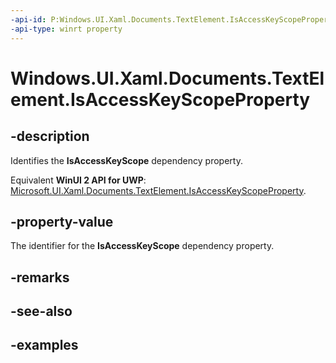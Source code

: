 ```yaml
---
-api-id: P:Windows.UI.Xaml.Documents.TextElement.IsAccessKeyScopeProperty
-api-type: winrt property
---
```


<!-- Property syntax.
public DependencyProperty IsAccessKeyScopeProperty { get; }
-->

# Windows.UI.Xaml.Documents.TextElement.IsAccessKeyScopeProperty

## -description
Identifies the **IsAccessKeyScope** dependency property.

Equivalent **WinUI 2 API for UWP**: [Microsoft.UI.Xaml.Documents.TextElement.IsAccessKeyScopeProperty](/windows/winui/api/microsoft.ui.xaml.documents.textelement.isaccesskeyscopeproperty).

## -property-value
The identifier for the **IsAccessKeyScope** dependency property.

## -remarks

## -see-also

## -examples

